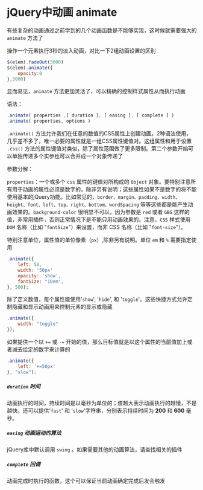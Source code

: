 # jQuery中动画 animate 

有些复杂的动画通过之前学到的几个动画函数是不能够实现，这时候就需要强大的 `animate` 方法了

操作一个元素执行3秒的淡入动画，对比一下2组动画设置的区别

```js
$(elem).fadeOut(3000)  
$(elem).animate({   
    opacity:0
},3000)
```

显而易见，`animate` 方法更加灵活了，可以精确的控制样式属性从而执行动画

语法：

```js
.animate( properties ,[ duration ], [ easing ], [ complete ] )
.animate( properties, options )
```

`.animate()` 方法允许我们在任意的数值的CSS属性上创建动画。2种语法使用，几乎差不多了，唯一必要的属性就是一组CSS属性键值对。这组属性和用于设置 `.css()` 方法的属性键值对类似，除了属性范围做了更多限制。第二个参数开始可以单独传递多个实参也可以合并成一个对象传递了

参数分解：

`properties`：一个或多个 `css` 属性的键值对所构成的 `Object` 对象。要特别注意所有用于动画的属性必须是数字的，除非另有说明；这些属性如果不是数字的将不能使用基本的jQuery功能。比如常见的，`border、margin、padding、width、height、font、left、top、right、bottom、wordSpacing` 等等这些都是能产生动画效果的。`background-color` 很明显不可以，因为参数是 `red` 或者 `GBG` 这样的值，非常用插件，否则正常情况下是不能只用动画效果的。注意，`CSS` 样式使用 `DOM` 名称（比如 "`fontSize`"）来设置，而非 CSS 名称（比如 "`font-size`"）。

特别注意单位，属性值的单位像素（`px`）,除非另有说明。单位 `em` 和 `%` 需要指定使用

```js
.animate({
    left: 50, 
    width: '50px'   
    opacity: 'show',  
    fontSize: "10em",
}, 500);
```

除了定义数值，每个属性能使用'`show`', '`hide`', 和 '`toggle`'。这些快捷方式允许定制隐藏和显示动画用来控制元素的显示或隐藏

```js
.animate({
    width: "toggle"
});
```

如果提供一个以 `+=` 或 `-=` 开始的值，那么目标值就是以这个属性的当前值加上或者减去给定的数字来计算的

```js
.animate({ 
    left: '+=50px'
}, "slow");
```

##### `duration` 时间

动画执行的时间，持续时间是以毫秒为单位的；值越大表示动画执行的越慢，不是越快。还可以提供'`fast`' 和 '`slow`'字符串，分别表示持续时间为 **200** 和 **600** 毫秒。

##### `easing` 动画运动的算法

jQuery库中默认调用 `swing` 。如果需要其他的动画算法，请查找相关的插件

##### `complete` 回调

动画完成时执行的函数，这个可以保证当前动画确定完成后发会触发
